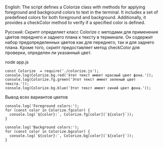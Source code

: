 
English:
The script defines a Colorize class with methods for applying foreground and background colors to text in the terminal. It includes a set of predefined colors for both foreground and background. Additionally, it provides a checkColor method to verify if a specified color is defined.

Русский:
Скрипт определяет класс Colorize с методами для применения цветов переднего и заднего плана к тексту в терминале. Он содержит набор предопределенных цветов как для переднего, так и для заднего плана. Кроме того, скрипт предоставляет метод checkColor для проверки, определен ли указанный цвет.


node app.js

```
const Colorize  = require('./colorize.js');
console.log(Colorize.bg.red('Этот текст имеет красный цвет фона.'));
console.log(Colorize.fg.green('Этот текст имеет зеленый цвет текста.'));
console.log(Colorize.bg.blue('Этот текст имеет синий цвет фона.'));
```


Вывод всех вариантов цветов 
```
console.log('Foreground colors:');
for (const color in Colorize.fgcolor) {
  console.log(`${color}:`, Colorize.fg[color](`${color}`));
}

console.log('Background colors:');
for (const color in Colorize.bgcolor) {
  console.log(`${color}:`, Colorize.bg[color](`${color}`));
}
```

